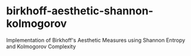 # birkhoff-aesthetic-shannon-kolmogorov
Implementation of Birkhoff's Aesthetic Measures using Shannon Entropy and Kolmogorov Complexity
